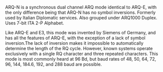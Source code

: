 ARQ-N is a synchronous dual channel ARQ mode identical to ARQ-E, with the only difference being that ARQ-N has no symbol inversions. Formerly used by Italian Diplomatic services. Also grouped under ARQ1000 Duplex. Uses 7-bit ITA 2-P Alphabet.

Like ARQ-E and E3, this mode was invented by Siemens of Germany, and has all the features of ARQ-E, with the exception of a lack of symbol inversion.The lack of inversion makes it impossible to automatically determine the length of the RQ cycle. However, known systems operate exclusively with a single RQ character and three repeated characters. This mode is most commonly heard at 96 Bd, but baud rates of 48, 50, 64, 72, 96, 144, 184.6, 192, and 288 baud are possible.